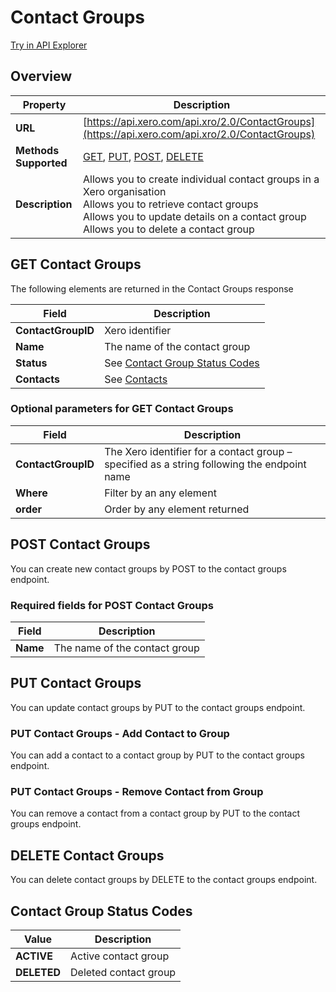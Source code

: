 # Contact Groups

[Try in API Explorer](https://api-explorer.xero.com/accounting/contactgroups)

## Overview

| Property | Description |
|----------|-------------|
| **URL** | [https://api.xero.com/api.xro/2.0/ContactGroups](https://api.xero.com/api.xro/2.0/ContactGroups) |
| **Methods Supported** | [GET](#get-contactgroups), [PUT](#put-contactgroups), [POST](#post-contactgroups), [DELETE](#delete-contactgroups) |
| **Description** | Allows you to create individual contact groups in a Xero organisation<br/>Allows you to retrieve contact groups<br/>Allows you to update details on a contact group<br/>Allows you to delete a contact group |

## GET Contact Groups

The following elements are returned in the Contact Groups response

| Field | Description |
|-------|-------------|
| **ContactGroupID** | Xero identifier |
| **Name** | The name of the contact group |
| **Status** | See [Contact Group Status Codes](#contact-group-status-codes) |
| **Contacts** | See [Contacts](/documentation/api/accounting/contacts) |

### Optional parameters for GET Contact Groups

| Field | Description |
|-------|-------------|
| **ContactGroupID** | The Xero identifier for a contact group – specified as a string following the endpoint name |
| **Where** | Filter by an any element |
| **order** | Order by any element returned |

## POST Contact Groups

You can create new contact groups by POST to the contact groups endpoint.

### Required fields for POST Contact Groups

| Field | Description |
|-------|-------------|
| **Name** | The name of the contact group |

## PUT Contact Groups

You can update contact groups by PUT to the contact groups endpoint.

### PUT Contact Groups - Add Contact to Group

You can add a contact to a contact group by PUT to the contact groups endpoint.

### PUT Contact Groups - Remove Contact from Group

You can remove a contact from a contact group by PUT to the contact groups endpoint.

## DELETE Contact Groups

You can delete contact groups by DELETE to the contact groups endpoint.

## Contact Group Status Codes

| Value | Description |
|-------|-------------|
| **ACTIVE** | Active contact group |
| **DELETED** | Deleted contact group |